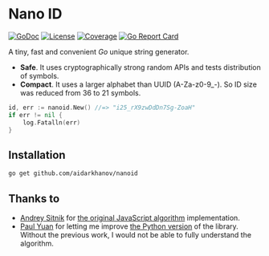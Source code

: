 # Nano ID

[![GoDoc](https://godoc.org/github.com/aidarkhanov/nanoid?status.svg)](https://godoc.org/github.com/aidarkhanov/nanoid) [![License](http://img.shields.io/badge/license-MIT-red.svg?style=flat)](https://raw.githubusercontent.com/aidarkhanov/nanoid/master/LICENSE) [![Coverage](http://gocover.io/_badge/github.com/aidarkhanov/nanoid)](http://gocover.io/github.com/aidarkhanov/nanoid) [![Go Report Card](https://goreportcard.com/badge/github.com/aidarkhanov/nanoid)](https://goreportcard.com/report/github.com/aidarkhanov/nanoid)

A tiny, fast and convenient _Go_ unique string generator.

* __Safe__. It uses cryptographically strong random APIs and tests distribution of symbols.
* __Compact__. It uses a larger alphabet than UUID (A-Za-z0-9_-). So ID size was reduced from 36 to 21 symbols.

```go
id, err := nanoid.New() //=> "i25_rX9zwDdDn7Sg-ZoaH"
if err != nil {
    log.Fatalln(err)
}
```

## Installation

```sh
go get github.com/aidarkhanov/nanoid
```

## Thanks to

* [Andrey Sitnik](https://github.com/ai) for [the original JavaScript algorithm](https://github.com/ai/nanoid) implementation.
* [Paul Yuan](https://github.com/puyuan) for letting me improve [the Python version](https://github.com/puyuan/py-nanoid) of the library. Without the previous work, I would not be able to fully understand the algorithm.
